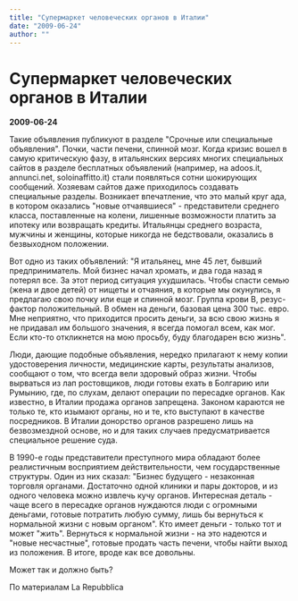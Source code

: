 ```yaml
---
title: "Супермаркет человеческих органов в Италии"
date: "2009-06-24"
author: ""
---
```


# Супермаркет человеческих органов в Италии

**2009-06-24** 

Такие объявления публикуют в разделе "Срочные или специальные объявления". Почки, части печени, спинной мозг. Когда кризис вошел в самую критическую фазу, в итальянских версиях многих специальных сайтов в разделе бесплатных объявлений (например, на adoos.it, annunci.net, soloinaffitto.it) стали появляться сотни шокирующих сообщений. Хозяевам сайтов даже приходилось создавать специальные разделы. Возникает впечатление, что это малый круг ада, в котором оказались "новые отчаявшиеся" - представители среднего класса, поставленные на колени, лишенные возможности платить за ипотеку или возвращать кредиты. Итальянцы среднего возраста, мужчины и женщины, которые никогда не бедствовали, оказались в безвыходном положении.

Вот одно из таких объявлений: "Я итальянец, мне 45 лет, бывший предприниматель. Мой бизнес начал хромать, и два года назад я потерял все. За этот период ситуация ухудшилась. Чтобы спасти семью (жена и двое детей) от нищеты и отчаяния, в которые мы окунулись, я предлагаю свою почку или еще и спинной мозг. Группа крови В, резус-фактор положительный. В обмен на деньги, базовая цена 300 тыс. евро. Мне неприятно, что приходится просить деньги, за всю свою жизнь я не придавал им большого значения, я всегда помогал всем, как мог. Если кто-то откликнется на мою просьбу, буду благодарен всю жизнь".

Люди, дающие подобные объявления, нередко прилагают к нему копии удостоверения личности, медицинские карты, результаты анализов, сообщают о том, что всегда вели здоровый образ жизни. Чтобы вырваться из лап ростовщиков, люди готовы ехать в Болгарию или Румынию, где, по слухам, делают операции по пересадке органов. Как известно, в Италии продажа органов запрещена. Законом караются не только те, кто изымают органы, но и те, кто выступают в качестве посредников. В Италии донорство органов разрешено лишь на безвозмездной основе, но и для таких случаев предусматривается специальное решение суда.

В 1990-е годы представители преступного мира обладают более реалистичным восприятием действительности, чем государственные структуры. Один из них сказал: "Бизнес будущего - незаконная торговля органами. Достаточно одной клиники и пары докторов, и из одного человека можно извлечь кучу органов. Интересная деталь - чаще всего в пересадке органов нуждаются люди с огромными деньгами, готовые потратить любую сумму, лишь бы вернуться к нормальной жизни с новым органом". Кто имеет деньги - только тот и может "жить". Вернуться к нормальной жизни - на это надеются и "новые несчастные", готовые продать часть печени, чтобы найти выход из положения. В итоге, вроде как все довольны.

Может так и должно быть?

По материалам La  Repubblica